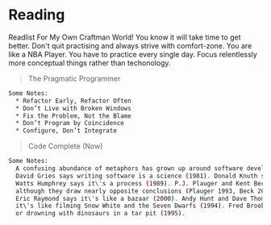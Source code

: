 # Reading
Readlist For My Own Craftman World! You know it will take time to get better. Don't quit practising and always strive with 
comfort-zone. You are like a NBA Player. You have to practice every single day. Focus relentlessly more conceptual things rather than techonology.  

> The Pragmatic Programmer

```sh
Some Notes:
  * Refactor Early, Refactor Often
  * Don’t Live with Broken Windows
  * Fix the Problem, Not the Blame
  * Don’t Program by Coincidence
  * Configure, Don’t Integrate
```

> Code Complete (Now)

```sh
Some Notes:
  A confusing abundance of metaphors has grown up around software development.
  David Gries says writing software is a science (1981). Donald Knuth says it\'s an art(1998).
  Watts Humphrey says it\'s a process (1989). P.J. Plauger and Kent Beck say it\'s like driving a car, 
  although they draw nearly opposite conclusions (Plauger 1993, Beck 2000). Alistair CockBurn says it\'s a game (2002).
  Eric Raymond says it\'s like a bazaar (2000). Andy Hunt and Dave Thomas say it\'s like gardening. Paul Heckel says 
  it\'s like filming Snow White and the Seven Dwarfs (1994). Fred Brooks says that it\'s like farming, hunting werewolves,
  or drowning with dinosaurs in a tar pit (1995).
```

